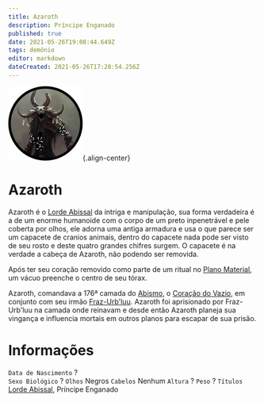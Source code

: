 ```yaml
---
title: Azaroth
description: Príncipe Enganado
published: true
date: 2021-05-26T19:08:44.649Z
tags: demônio
editor: markdown
dateCreated: 2021-05-26T17:20:54.256Z
---
```


![azaroth_-_token.png](/uploads/retratos/azaroth_-_token.png){.align-center}

# Azaroth
Azaroth é o [Lorde Abissal](/rankings-e-titulos/magico/lorde-abissal) da intriga e manipulação, sua forma verdadeira é a de um enorme humanoide com o corpo de um preto inpenetrável e pele coberta por olhos, ele adorna uma antiga armadura e usa o que parece ser um capacete de cranios animais, dentro do capacete nada pode ser visto de seu rosto e deste quatro grandes chifres surgem. O capacete é na verdade a cabeça de Azaroth, não podendo ser removida.

Após ter seu coração removido como parte de um ritual no [Plano Material](/lugares/plano-material), um vácuo preenche o centro de seu tórax.

Azaroth, comandava a 176ª camada do [Abismo](/lugares/abismo), o [Coração do Vazio](/lugares/abismo/coracao-do-vazio), em conjunto com seu irmão [Fraz-Urb'luu](/individuos/fraz-urbluu). Azaroth foi aprisionado por Fraz-Urb'luu na camada onde reinavam e desde então Azaroth planeja sua vingança e influencia mortais em outros planos para escapar de sua prisão.

# Informações
`Data de Nascimento` ?  
`Sexo Biológico` ?
`Olhos` Negros
`Cabelos` Nenhum
`Altura` ?
`Peso` ?
`Títulos` [Lorde Abissal](/rankings-e-titulos/magico/lorde-abissal), Príncipe Enganado